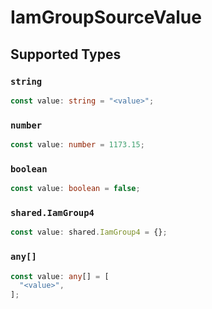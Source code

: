 # IamGroupSourceValue


## Supported Types

### `string`

```typescript
const value: string = "<value>";
```

### `number`

```typescript
const value: number = 1173.15;
```

### `boolean`

```typescript
const value: boolean = false;
```

### `shared.IamGroup4`

```typescript
const value: shared.IamGroup4 = {};
```

### `any[]`

```typescript
const value: any[] = [
  "<value>",
];
```

